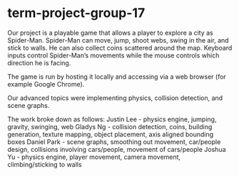 # term-project-group-17

Our project is a playable game that allows a player to explore a city as Spider-Man. 
Spider-Man can move, jump, shoot webs, swing in the air, and stick to walls. 
He can also collect coins scattered around the map. 
Keyboard inputs control Spider-Man’s movements while the mouse controls which direction he is facing. 

The game is run by hosting it locally and accessing via a web browser (for example Google Chrome). 

Our advanced topics were implementing physics, collision detection, and scene graphs.

The work broke down as follows: 
Justin Lee - physics engine, jumping, gravity, swinging, web
Gladys Ng - collision detection, coins, building generation, texture mapping, object placement,
axis aligned bounding boxes
Daniel Park - scene graphs, smoothing out movement, car/people design, collisions involving cars/people,
movement of cars/people
Joshua Yu - physics engine, player movement, camera movement, climbing/sticking to walls